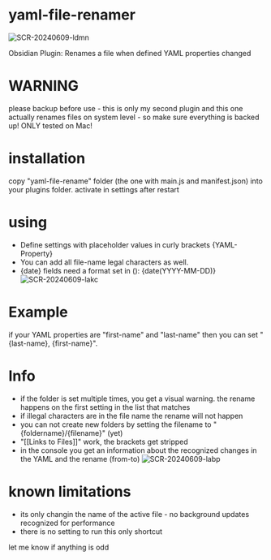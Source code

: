 # yaml-file-renamer


![SCR-20240609-ldmn](https://github.com/ararrocks/yaml-file-renamer/assets/171629355/344e2723-8eb4-442f-a069-cc7da20799ec)



Obsidian Plugin: Renames a file when defined YAML properties changed


# WARNING
please backup before use - this is only my second plugin and this one actually renames files on system level - so make sure everything is backed up!
ONLY tested on Mac!

# installation
copy "yaml-file-rename" folder (the one with main.js and manifest.json) into your plugins folder. activate in settings after restart

# using
- Define settings with placeholder values in curly brackets {YAML-Property}
- You can add all file-name legal characters as well.
- {date} fields need a format set in (): {date(YYYY-MM-DD)}
![SCR-20240609-lakc](https://github.com/ararrocks/yaml-file-renamer/assets/171629355/d70d8518-30b5-4c07-8a54-adbd86010478)

# Example
if your YAML properties are "first-name" and "last-name" then you can set "{last-name}, {first-name}". 

# Info
- if the folder is set multiple times, you get a visual warning. the rename happens on the first setting in the list that matches
- if illegal characters are in the file name the rename will not happen
- you can not create new folders by setting the filename to "{foldername}/{filename}" (yet)
- "[[Links to Files]]" work, the brackets get stripped
- in the console you get an information about the recognized changes in the YAML and the rename (from-to)
![SCR-20240609-labp](https://github.com/ararrocks/yaml-file-renamer/assets/171629355/a1503882-e4d2-4d25-b926-3717500b4bb3)

# known limitations
- its only changin the name of the active file - no background updates recognized for performance
- there is no setting to run this only shortcut 

let me know if anything is odd
